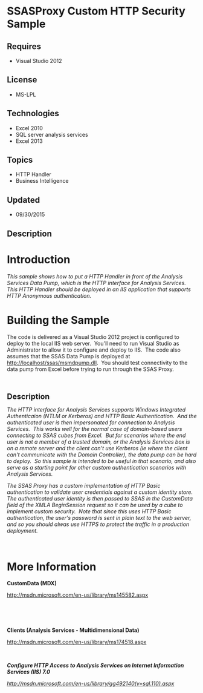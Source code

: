 # SSASProxy Custom HTTP Security Sample
## Requires
- Visual Studio 2012
## License
- MS-LPL
## Technologies
- Excel 2010
- SQL server analysis services
- Excel 2013
## Topics
- HTTP Handler
- Business Intelligence
## Updated
- 09/30/2015
## Description

<h1>Introduction</h1>
<p><em>This sample shows how to put a HTTP Handler in front of the Analysis Services Data Pump, which is the HTTP interface for Analysis Services.&nbsp; This HTTP Handler should be deployed in an IIS application that supports HTTP Anonymous authentication.&nbsp;
</em></p>
<h1><span>Building the Sample</span></h1>
<p>The code is delivered as a Visual Studio 2012 project is configured to deploy to the local IIS web server.&nbsp; You'll need to run Visual Studio as Administrator to allow it to configure and deploy to IIS.&nbsp; The code also assumes that the SSAS Data
 Pump is deployed at <a href="http://localhost/ssas/msmdpump.dll">http://localhost/ssas/msmdpump.dll</a>.&nbsp; You should test connectivity to the data pump from Excel before trying to run through the SSAS Proxy.</p>
<p><span style="color:#a31515; font-family:Consolas; font-size:medium">&nbsp;</span><span style="font-size:20px; font-weight:bold">&nbsp;</span>&nbsp;</p>
<p><span style="font-size:20px; font-weight:bold">Description</span></p>
<p><em>The HTTP interface for Analysis Services supports Windows Integrated Authenticaion (NTLM or Kerberos) and HTTP Basic Authentication.&nbsp; And the authenticated user is then impersonated for connection to Analysis Services.&nbsp; This works well for
 the normal case of domain-based users connecting to SSAS cubes from Excel.&nbsp; But for scenarios where the end user is not a member of a trusted domain, or the Analysis Services box is on a remote server and the client can't use Kerberos (ie where the client
 can't communicate with the Domain Controller), the data pump can be hard to deploy.&nbsp; So this sample is intended to be useful in that scenario, and also serve as a starting point for other custom authentication scenarios with Analysis Services.</em></p>
<p><em>The SSAS Proxy has a custom implementation of HTTP Basic authentication to validate user credentials against a custom identity store.&nbsp; The authenticated user identity is then passed to SSAS in the CustomData field of the XMLA BeginSession request
 so it can be used by a cube to implement custom security.&nbsp; Note that since this uses HTTP Basic authentication, the user's password is sent in plain text to the web server, and so you should alwas use HTTPS to protect the traffic in a production deployment.</em></p>
<p>&nbsp;</p>
<h1>More Information</h1>
<p><strong>CustomData (MDX)</strong></p>
<p><a href="http://msdn.microsoft.com/en-us/library/ms145582.aspx">http://msdn.microsoft.com/en-us/library/ms145582.aspx</a></p>
<p>&nbsp;</p>
<p>&nbsp;</p>
<p><strong>Clients (Analysis Services - Multidimensional Data)</strong></p>
<p><a href="http://msdn.microsoft.com/en-us/library/ms174518.aspx">http://msdn.microsoft.com/en-us/library/ms174518.aspx</a></p>
<p>&nbsp;</p>
<p><strong><em>Configure HTTP Access to Analysis Services on Internet Information Services (IIS) 7.0</em></strong></p>
<p><em><a href="http://msdn.microsoft.com/en-us/library/gg492140(v=sql.110).aspx">http://msdn.microsoft.com/en-us/library/gg492140(v=sql.110).aspx</a></em></p>
